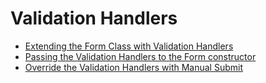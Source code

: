 # Validation Handlers

* [Extending the Form Class with Validation Handlers](validation-handlers/extending.md)
* [Passing the Validation Handlers to the Form constructor](validation-handlers/constructor.md)
* [Override the Validation Handlers with Manual Submit](validation-handlers/override.md)
